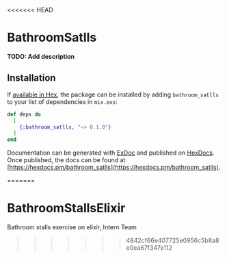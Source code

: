 <<<<<<< HEAD
# BathroomSatlls

**TODO: Add description**

## Installation

If [available in Hex](https://hex.pm/docs/publish), the package can be installed
by adding `bathroom_satlls` to your list of dependencies in `mix.exs`:

```elixir
def deps do
  [
    {:bathroom_satlls, "~> 0.1.0"}
  ]
end
```

Documentation can be generated with [ExDoc](https://github.com/elixir-lang/ex_doc)
and published on [HexDocs](https://hexdocs.pm). Once published, the docs can
be found at [https://hexdocs.pm/bathroom_satlls](https://hexdocs.pm/bathroom_satlls).

=======
# BathroomStallsElixir
Bathroom stalls exercise on elixir, Intern Team
>>>>>>> 4842cf66e407725e0956c5b8a8e0ea67f347e112

